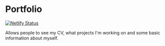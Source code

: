 # Portfolio

[![Netlify Status](https://api.netlify.com/api/v1/badges/7676c295-227e-4ba6-9269-ea28734f816f/deploy-status)](https://app.netlify.com/sites/portfolio-0b36ce/deploys)

Allows people to see my CV, what projects I'm working on and some basic information about myself.
